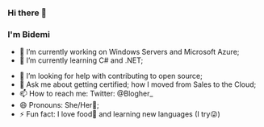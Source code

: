 ### Hi there 👋

<!--
**Blogher/Blogher** is a ✨ _special_ ✨ repository because its `README.md` (this file) appears on your GitHub profile.

Here are some ideas to get you started:-->
### I'm Bidemi
- 🔭 I’m currently working on Windows Servers and Microsoft Azure;
- 🌱 I’m currently learning C# and .NET;
<!-- - 👯 I’m looking to collaborate on ; -->
- 🤔 I’m looking for help with contributing to open source;
- 💬 Ask me about getting certified; how I moved from Sales to the Cloud;
- 📫 How to reach me: Twitter: @Blogher_ 
- 😄 Pronouns: She/Her🧕;
- ⚡ Fun fact: I love food🥮 and learning new languages (I try😜)

